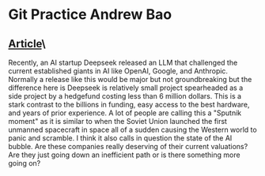 # Git Practice Andrew Bao
## [Article](https://www.reuters.com/technology/chinas-deepseek-sets-off-ai-market-rout-2025-01-27/)\

Recently, an AI startup Deepseek released an LLM that challenged the current established giants in AI like OpenAI, Google, and Anthropic.
Normally a release like this would be major but not groundbreaking but the difference here is Deepseek is relatively small project spearheaded
as a side project by a hedgefund costing less than 6 million dollars. This is a stark contrast to the billions in funding, easy access to the best hardware, 
and years of prior experience. A lot of people are calling this a "Sputnik moment" as it is similar to when the Soviet Union launched the first unmanned spacecraft
in space all of a sudden causing the Western world to panic and scramble. I think it also calls in question the state of the AI bubble. Are these companies really
deserving of their current valuations? Are they just going down an inefficient path or is there something more going on?

